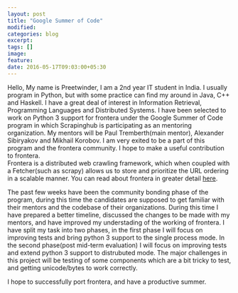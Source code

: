 ```yaml
---
layout: post
title: "Google Summer of Code"
modified:
categories: blog
excerpt:
tags: []
image:
feature:
date: 2016-05-17T09:03:00+05:30
---
```

Hello, My name is Preetwinder, I am a 2nd year IT student in India. I usually program in Python, but with some practice can find my around in Java, C++ and Haskell. I have a great deal of interest in Information Retrieval, Programming Languages and Distributed Systems.
I have been selected to work on Python 3 support for frontera under the Google Summer of Code program in which Scrapinghub is participating as an mentoring organization. My mentors will be Paul Tremberth(main mentor), Alexander Sibiryakov and Mikhail Korobov.
I am very exited to be a part of this program and the frontera community. I hope to make a useful contribution to frontera.  
Frontera is a distributed web crawling framework, which when coupled with a Fetcher(such as scrapy) allows us to store and prioritize the URL ordering in a scalable manner. You can read about frontera in greater detail [here](http://frontera.readthedocs.io/en/latest/topics/overview.html).  

The past few weeks have been the community bonding phase of the program, during this time the candidates are supposed to get familiar with their mentors and the codebase of their organizations. During this time I have prepared a better timeline, discussed the changes to be made with my mentors, and have improved my understading of the working of frontera.
I have split my task into two phases, in the first phase I will focus on improving tests and bring python 3 support to the single process mode. In the second phase(post mid-term evaluation) I will focus on improving tests and extend python 3 support to distrubuted mode.
The major challenges in this project will be testing of some components which are a bit tricky to test, and getting unicode/bytes to work correctly.  

I hope to successfully port frontera, and have a productive summer.
